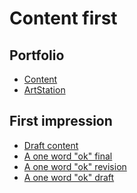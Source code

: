 # Content first
## Portfolio


<!-- This is a comment, only visible to the author: Add a link to your presentation. -->
<!-- Presentations do not need to be a PDF, you may link elsewhere, such as Figma, YouTube, etc. -->
<!-- Consider adding navigation to each section (About, Featured Projects, Notes, etc.) -->

- [Content](02-first-impression/index-draft-draft.md)  <!-- Add helpful hint as to what kind of file or destination is here. -->
-  [ArtStation](https://www.artstation.com/roku) 

## First impression

- [Draft content](index-draft.md)
- [A one word "ok" final](01-one-word/index.md)
- [A one word "ok" revision](01-one-word/index.md)
- [A one word "ok" draft](01-one-word/index.md)

